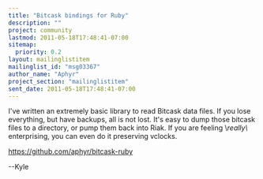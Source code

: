 ```yaml
---
title: "Bitcask bindings for Ruby"
description: ""
project: community
lastmod: 2011-05-18T17:48:41-07:00
sitemap:
  priority: 0.2
layout: mailinglistitem
mailinglist_id: "msg03367"
author_name: "Aphyr"
project_section: "mailinglistitem"
sent_date: 2011-05-18T17:48:41-07:00
---
```



I've written an extremely basic library to read Bitcask data files. If 
you lose everything, but have backups, all is not lost. It's easy to 
dump those bitcask files to a directory, or pump them back into Riak. If 
you are feeling \\*really\\* enterprising, you can even do it preserving 
vclocks.


https://github.com/aphyr/bitcask-ruby

--Kyle

